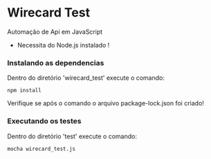 # Wirecard Test 

Automação de Api em JavaScript

* Necessita do Node.js instalado !

### Instalando as dependencias ###
Dentro do diretório 'wirecard_test' execute o comando:
```shell
npm install
```
Verifique se após o comando o arquivo package-lock.json foi criado!


### Executando os testes ###
Dentro do diretório 'test' execute o comando:
```shell
mocha wirecard_test.js
```

